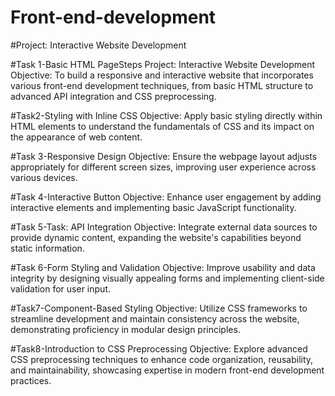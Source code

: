 # Front-end-development
#Project: Interactive Website Development

#Task 1-Basic HTML PageSteps
Project: Interactive Website Development
Objective:
To build a responsive and interactive website that incorporates various front-end development techniques, from basic HTML structure to advanced API integration and CSS preprocessing.

#Task2-Styling with Inline CSS
Objective: Apply basic styling directly within HTML elements to understand the fundamentals of CSS and its impact on the appearance of web content.

#Task 3-Responsive Design
Objective: Ensure the webpage layout adjusts appropriately for different screen sizes, improving user experience across various devices.

#Task 4-Interactive Button
Objective: Enhance user engagement by adding interactive elements and implementing basic JavaScript functionality.

#Task 5-Task: API Integration
Objective: Integrate external data sources to provide dynamic content, expanding the website's capabilities beyond static information.

#Task 6-Form Styling and Validation
Objective: Improve usability and data integrity by designing visually appealing forms and implementing client-side validation for user input.

#Task7-Component-Based Styling
Objective: Utilize CSS frameworks to streamline development and maintain consistency across the website, demonstrating proficiency in modular design principles.

#Task8-Introduction to CSS Preprocessing
Objective: Explore advanced CSS preprocessing techniques to enhance code organization, reusability, and maintainability, showcasing expertise in modern
front-end development practices.
